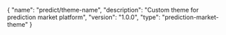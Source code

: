 {
  "name": "predict/theme-name",
  "description": "Custom theme for prediction market platform",
  "version": "1.0.0",
  "type": "prediction-market-theme"
} 